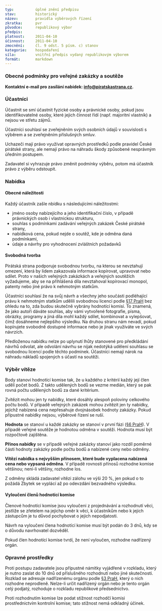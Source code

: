 ```yaml
---
typ:          úplné znění předpisu
stav:         historický
název:        pravidla výběrových řízení
zkratka:      pvr
původce:      republikový výbor
předpis:      
platnost:     2011-04-10
účinnost:     2011-04-10
zmocnění:     čl. 9 odst. 5 písm. c) stanov
kategorie:    hospodaření
síla:         vnitřní předpis vydaný republikovým výborem
formát:       markdown
---
```


### Obecné podmínky pro veřejné zakázky a soutěže

**Kontaktní e-mail pro zasílání nabídek: info@piratskastrana.cz.** 

### Účastníci

Účastnit se smí účastnit fyzické osoby a právnické osoby, pokud jsou identifikovatelné osoby, které jejich činnost řídí (např. majoritní vlastník) a nejsou ve střetu zájmů.

Účastníci souhlasí se zveřejněním svých osobních údajů v souvislosti s výběrem a se zveřejněním příslušných smluv.

Uchazeči mají právo využívat opravných prostředků podle pravidel České pirátské strany, ale nemají právo na náhradu škody způsobené nesprávným úředním postupem.

Zadavatel si vyhrazuje právo změnit podmínky výběru, potom má účastník právo z výběru odstoupit. 

### Nabídka

#### Obecné náležitosti

Každý účastník zašle nbídku s následujícími náležitostmi:

* jméno osoby nabízejícího a jeho identifikační číslo, v případě právnických osob i vlastnickou strukturu,
* souhlas s podmínkami zadávání veřejných zakázek České pirátské strany,
* nabídková cena, pokud nejde o soutěž, kde je odměna daná podmínkami,
* údaje a návrhy pro vyhodnocení zvláštních požadavků

#### Svobodná tvorba

Pirátská strana podporuje svobodnou tvorbu, na kterou se nevztahují omezení, která by lidem zakazovala informace kopírovat, upravovat nebo sdílet. Proto v našich veřejných zakázkách a veřejných soutěžích vyžadujeme, aby se na přihlášená díla nevztahoval kopírovací monopol, patenty nebo jiné právo k nehmotným statkům.

Účastníci souhlasí že na svůj návrh a všechny jeho součásti podléhající právu k nehmotným statkům udělili svobodnou licenci podle [§17 PraH](http://sbirka.pirati.cz/predpisy/prah/) bez ohledu na to, zda budou skutečně vybrány hodnotící komisí. To znamená, že jako autoři dáváte souhlas, aby vámi vytvořené fotografie, písma, obrázky, programy a jiná díla mohl každý sdílet, kombinovat a vylepšovat, čímž dosáhneme nejlepšího výsledku. Na druhou stranu nám nevadí, pokud kopírujete svobodně dostupné informace nebo je jinak využíváte ve svých návrzích.

Předloženou nabídku nelze po uplynutí lhůty stanovené pro předkládání návrhů odvolat, ale odvolání návrhu se nijak nedotýká udělení souhlasu se svobodnou licencí podle těchto podmínek. Účastníci nemají nárok na náhradu nákladů spojených s účastí na soutěži.

### Výběr vítěze

Body stanoví hodnotící komise tak, že u každého z kritérií každý její člen udělí počet bodů. Z takto udělených bodů se vezme medián, který se pak rovná počtu udělených bodů za dané kritérium.

Zvítězit mohou jen ty nabídky, které dosáhly alespoň poloviny celkového počtu bodů. V případě veřejných zakázek mohou zvítězit jen ty nabídky, jejichž nabízená cena nepřesahuje dvojnásobek hodnoty zakázky. Pokud přípustné nabídky nejsou, výběrové řízení se ruší.

**Hodnota** se stanoví u každé zakázky se stanoví v první fázi ([§6 PraH](http://sbirka.pirati.cz/predpisy/prah/)). V případě veřejné soutěže je hodnotou odměna v soutěži. Hodnota musí být rozpočtově zajištěna.

**Přínos nabídky** se v případě veřejné zakázky stanoví jako rozdíl poměrné části hodnoty zakázky podle počtu bodů a nabízené ceny nebo odměny.

**Vítězí nabídka s nejvyšším přínosem, které bude vyplacena nabízená cena nebo vypsaná odměna**. V případě rovnosti přínosů rozhodne komise většinou; není-li většiny, rozhodne los. 

Z odměny skládá zadavatel vítězi zálohu ve výši 20 %, jen pokud o to požádá Zbytek se vyplácí až po odevzdání bezvadného výsledku. 

#### Vyloučení členů hodnotící komise

Členové hodnotící komise jsou vyloučeni z projednávání a rozhodnutí věci, jestliže se zřetelem na jejichp oměr k věci, k účastníkům nebo k jejich zástupcům je tu důvod pochybovat o jejich nepodjatosti.

Návrh na vyloučení člena hodnotící komise musí být podán do 3 dnů, kdy se o důvodu navrhovatel dozvěděl.

Pokud člen hodnotící komise tvrdí, že není vyloučen, rozhodne nadřízený orgán.

### Opravné prostředky

Proti postupu zadavatele jsou přípustné námitky vyjádřené v rozkladu, který je nutno zaslat do 10 dnů od příslušného rozhodnutí nebo jiné skutečnosti. Rozklad se adresuje nadřízenému orgánu podle [§3 PraH](http://sbirka.pirati.cz/predpisy/prah/), který o nich rozhodne neprodleně. Nelze-li určit nadřízený orgán nebo je tento orgán celý podjatý, rozhoduje o rozkladu republikové předsednictvo.

Proti rozhodnutím komise lze podat stížnost rozhodčí komisi prostřednictvím kontrolní komise; tato stížnost nemá odkladný účinek.
